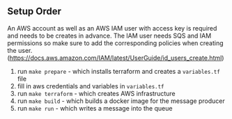 ## Setup Order

An AWS account as well as an AWS IAM user with access key is required and needs to be creates in advance. The IAM user needs SQS and IAM permissions so make sure to add the corresponding policies when creating the user. (https://docs.aws.amazon.com/IAM/latest/UserGuide/id_users_create.html)

1. run `make prepare` - which installs terraform and creates a `variables.tf` file
2. fill in aws credentials and variables in `variables.tf`
3. run `make terraform` - which creates AWS infrastructure
3. run `make build` - which builds a docker image for the message producer
3. run `make run` - which writes a message into the queue